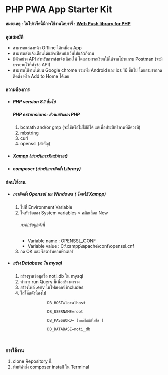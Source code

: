 <h1>PHP PWA App Starter Kit</h1>
<h4>หมายเหตุ : ในโปรเจ็คนี้มีการใช้งานไลบรารี่ : <a href="https://github.com/web-push-libs/web-push-php"> Web Push library for PHP</a> </h4>
<h3>คุณสมบัติ</h3>
<ul>
    <li>สามารถแสดงหน้า Offline ได้เหมือน App</li>
    <li>สามารถส่งแจ้งเตือนได้แม้จะปิดหน้าเว็บไปแล้วก็ตาม</li>
    <li>มีตัวอย่าง API สำหรับการส่งแจ้งเตือนให้ โดยสามารถเรียกใช้ได้จากโปรแกรม Postman (จะมีบรรยายไว้ที่หัวข้อ API) </li>
    <li>สามารถใช้งานได้บน Google chrome รวมทั้ง Android และ ios 16 ขึ้นไป โดยสามารถกดติดตั้ง หรือ Add to Home ได้เลย</li>
</ul>
<h3>ความต้องการ</h5>
    <ul>
        <li><h5>PHP version 8.1 ขึ้นไป </h5></li>
        <h5>PHP extensions: ส่วนเสริมของ PHP</h5>
            <ol>
                <li>bcmath and/or gmp (จะใช้หรือไม่ใช้ก็ได้ แต่เพื่อประสิทธิภาพที่ดีควรมี)</li>
                <li>mbstring</li>
                <li>curl</li>
                <li>openssl (สำคัญ) </li>
            </ol>
        <li><h5>Xampp (สำหรับการรันเซิฟเวอร์)</h5></li>
        <li><h5>composer (สำหรับการติดตั้ง Library)</h5></li>
    </ul>
    
<h3>ก่อนใช้งาน</h3>
<ul>
   <li><h5>การติดตั้ง Openssl บน Windows ( โดยใช้ Xampp)</h5></li>
    <ol>
        <li>ไปที่ Environment Variable</li>
        <li>ในหัวข้อของ System variables > คลิกเลือก New </li>
        <h6>กรอกข้อมูลดังนี้</h6>
        <ul>
            <li>Variable name : OPENSSL_CONF</li>
            <li>Variable value : C:\xampp\apache\conf\openssl.cnf</li>
        </ul>
        <li>กด OK และ รีสตาร์ทคอมพิวเตอร์</li>
    </ol>
    <li><h5>สร้าง Database ใน mysql</h5></li>
    <ol>
        <li>สร้างฐานข้อมูลชื่อ noti_db ใน mysql</li>
        <li>ทำการ run Query นี้เพื่อสร้างตาราง</li>
        <li>สร้างไฟล์ .env ในโฟลเดอร์ includes</li>
        <li>ใส่โค๊ดดังนี้ลงไป</li>
        <code>
            DB_HOST=localhost <br>
            DB_USERNAME=root <br>
            DB_PASSWORD= (หากไม่มีก็ไม่ใส่ ) <br>
            DB_DATABASE=noti_db <br>
        </code>
    </ol>
</ul>
<h3>การใช้งาน</h3>
    <ol>
        <li>clone Repository นี้</li>
        <li>พิมพ์คำสั่ง composer install ใน Terminal</li>
    </ol>
